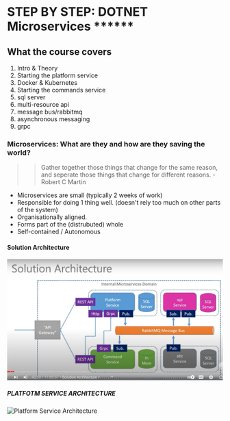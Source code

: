 # STEP BY STEP: DOTNET Microservices ******

## What the course covers

1. Intro & Theory
2. Starting the platform service
3. Docker & Kubernetes
4. Starting the commands service
5. sql server
6. multi-resource api
7. message bus/rabbitmq
8. asynchronous messaging
9. grpc

### Microservices: What are they and how are they saving the world?

> > Gather together those things that change for the same reason, and seperate those things that change for different reasons. - Robert C Martin

* Microservices are small (typically 2 weeks of work)
* Responsible for doing 1 thing well. (doesn't rely too much on other parts of the system)
* Organisationally aligned.
* Forms part of the (distrubuted) whole
* Self-contained / Autonomous

#### Solution Architecture

![Solution Architecture](solution-architecture.jpg)

##### PLATFOTM SERVICE ARCHITECTURE

![Platform Service Architecture](platform-service-architecture)
